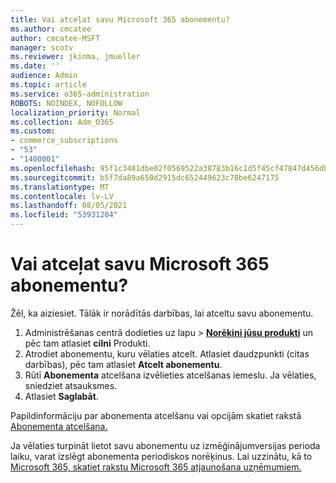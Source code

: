 ```yaml
---
title: Vai atceļat savu Microsoft 365 abonementu?
ms.author: cmcatee
author: cmcatee-MSFT
manager: scotv
ms.reviewer: jkinma, jmueller
ms.date: ''
audience: Admin
ms.topic: article
ms.service: o365-administration
ROBOTS: NOINDEX, NOFOLLOW
localization_priority: Normal
ms.collection: Adm_O365
ms.custom:
- commerce_subscriptions
- "53"
- "1400001"
ms.openlocfilehash: 95f1c3481dbe02f0569522a38783b16c1d5f45cf47847d456dbed9ccda52c3c2
ms.sourcegitcommit: b5f7da89a650d2915dc652449623c78be6247175
ms.translationtype: MT
ms.contentlocale: lv-LV
ms.lasthandoff: 08/05/2021
ms.locfileid: "53931204"
---
```

# <a name="canceling-your-microsoft-365-subscription"></a>Vai atceļat savu Microsoft 365 abonementu?

Žēl, ka aiziesiet. Tālāk ir norādītās darbības, lai atceltu savu abonementu.

1. Administrēšanas centrā dodieties uz lapu  >  **[Norēķini jūsu produkti](https://go.microsoft.com/fwlink/p/?linkid=842054)** un pēc tam atlasiet **cilni** Produkti.
2. Atrodiet abonementu, kuru vēlaties atcelt. Atlasiet daudzpunkti (citas darbības), pēc tam atlasiet **Atcelt abonementu**.
3. Rūtī **Abonementa** atcelšana izvēlieties atcelšanas iemeslu. Ja vēlaties, sniedziet atsauksmes.
4. Atlasiet **Saglabāt**.

Papildinformāciju par abonementa atcelšanu vai opcijām skatiet rakstā [Abonementa atcelšana.](/microsoft-365/commerce/subscriptions/cancel-your-subscription)

Ja vēlaties turpināt lietot savu abonementu uz izmēģinājumversijas perioda laiku, varat izslēgt abonementa periodiskos norēķinus. Lai uzzinātu, kā to [Microsoft 365, skatiet rakstu Microsoft 365 atjaunošana uzņēmumiem.](/microsoft-365/commerce/subscriptions/renew-your-subscription)